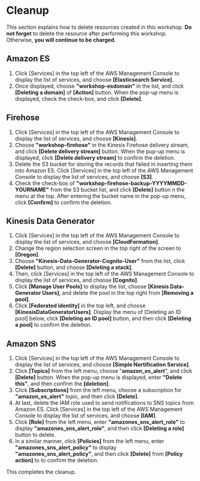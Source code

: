 # Cleanup

This section explains how to delete resources created in this workshop. **Do not forget** to delete the resource after performing this workshop. Otherwise, **you will continue to be charged**.

## Amazon ES

1. Click [Services] in the top left of the AWS Management Console to display the list of services, and choose **[Elasticsearch Service]**.
2. Once displayed, choose **"workshop-esdomain"** in the list, and click **[Deleting a domain]** of **[Action]** button. When the pop-up menu is displayed, check the check-box, and click **[Delete]**.

## Firehose

1. Click [Services] in the top left of the AWS Management Console to display the list of services, and choose **[Kinesis]**.
2. Choose **"workshop-firehose"** in the Kinesis Firehose delivery stream, and click **[Delete delivery stream]** button. When the pup-up menu is displayed, click **[Delete delivery stream]** to confirm the deletion.
3. Delete the S3 bucket for storing the records that failed in inserting them into Amazon ES. Click [Services] in the top left of the AWS Management Console to display the list of services, and choose **[S3]**.
4. Check the check-box of **"workshop-firehose-backup-YYYYMMDD-YOURNAME"** from the S3 bucket list, and click **[Delete]** button n the menu at the top. After entering the bucket name in the pop-up menu, click **[Confirm]** to confirm the deletion.

## Kinesis Data Generator

1. Click [Services] in the top left of the AWS Management Console to display the list of services, and choose **[CloudFormation]**.
2. Change the region selection screen in the top right of the screen to **[Oregon]**.
3. Choose **"Kinesis-Data-Generator-Cognito-User"** from the list, click **[Delete]** button, and choose **[Deleting a stack]**.
4. Then, click [Services] in the top left of the AWS Management Console to display the list of services, and choose **[Cognito]**.
5. Click **[Manage User Pools]** to display the list, choose **[Kinesis Data-Generator Users]**, and delete the pool in the top right from **[Removing a pool]**.
6. Click **[Federated identity]** in the top left, and choose **[KinesisDataGeneratorUsers]**. Display the menu of [Deleting an ID pool] below, click **[Deleting an ID pool]** button, and then click **[Deleting a pool]** to confirm the deletion.

## Amazon SNS

1. Click [Services] in the top left of the AWS Management Console to display the list of services, and choose **[Simple Nortification Service]**.
2. Click **[Topics]** from the left menu, choose "**amazon_es_alert**", and click **[Delete]** button. When the pop-up menu is displayed, enter **"Delete this"**, and then confirm the **[deletion]**.
3. Click **[Subscriptions]** from the left menu, choose a  subscription for **"amazon_es_alert"** topic, and then click **[Delete]**.
4. At last, delete the IAM role used to send notifications to SNS topics from Amazon ES. Click [Services] in the top left of the AWS Management Console to display the list of services, and choose **[IAM]**.
5. Click **[Role]** from the left menu, enter **"amazones_sns_alert_role"** to display **"amazones_sns_alert_role"**, and then click **[Deleting a role]** button to delete.
6. In a similar manner, click **[Policies]** from the left menu, enter **"amazones_sns_alert_policy"** to display **"amazones_sns_alert_policy"**, and then click **[Delete]** from **[Policy action]** to to confirm the deletion.

This completes the cleanup.



